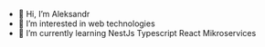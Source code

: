 - 👋 Hi, I’m Aleksandr
- 👀 I’m interested in web technologies
- 🌱 I’m currently learning NestJs Typescript React Mikroservices
<!-- - 📫 How to reach me sagdinov-service@yandex.ru
- 💞️ I’m looking to collaborate on ... -->


<!---
HroftOfficial/HroftOfficial is a ✨ special ✨ repository because its `README.md` (this file) appears on your GitHub profile.
You can click the Preview link to take a look at your changes.
--->
